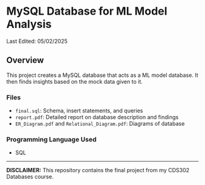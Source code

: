 # MySQL Database for ML Model Analysis
Last Edited: 05/02/2025
## Overview
This project creates a MySQL database that acts as a ML model database. It then finds insights based on the mock data given to it. 
### Files
- `final.sql`: Schema, insert statements, and queries
- `report.pdf`: Detailed report on database description and findings
- `ER_Diagram.pdf` and `Relational_Diagram.pdf`: Diagrams of database
### Programming Language Used
- SQL
---
**DISCLAIMER:** This repository contains the final project from my CDS302 Databases course. 